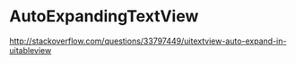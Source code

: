 # AutoExpandingTextView

http://stackoverflow.com/questions/33797449/uitextview-auto-expand-in-uitableview
